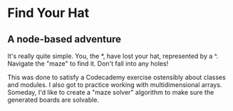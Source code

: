 # Find Your Hat

## A node-based adventure

It's really quite simple. You, the *, have lost your hat, represented by a ^. Navigate the "maze" to find it. Don't fall into any holes!

This was done to satisfy a Codecademy exercise ostensibly about classes and modules. I also got to practice working with multidimensional arrays. Someday, I'd like to create a "maze solver" algorithm to make sure the generated boards are solvable.